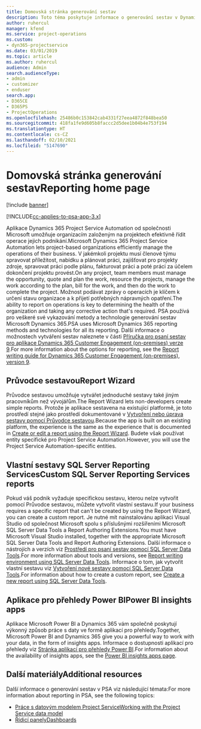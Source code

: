 ```yaml
---
title: Domovská stránka generování sestav
description: Toto téma poskytuje informace o generování sestav v Dynamics 365 Project Service Automation.
author: ruhercul
manager: kfend
ms.service: project-operations
ms.custom:
- dyn365-projectservice
ms.date: 03/01/2019
ms.topic: article
ms.author: ruhercul
audience: Admin
search.audienceType:
- admin
- customizer
- enduser
search.app:
- D365CE
- D365PS
- ProjectOperations
ms.openlocfilehash: 25486b0c153842cab4331f27eea4872f848bea50
ms.sourcegitcommit: 418fa1fe9d605b8faccc2d5dee1b04b4e753f194
ms.translationtype: HT
ms.contentlocale: cs-CZ
ms.lasthandoff: 02/10/2021
ms.locfileid: "5147690"
---
```

# <a name="reporting-home-page"></a><span data-ttu-id="d23a4-103">Domovská stránka generování sestav</span><span class="sxs-lookup"><span data-stu-id="d23a4-103">Reporting home page</span></span>

[!include [banner](../includes/psa-now-project-operations.md)]

[!INCLUDE[cc-applies-to-psa-app-3.x](../includes/cc-applies-to-psa-app-3x.md)]

<span data-ttu-id="d23a4-104">Aplikace Dynamics 365 Project Service Automation od společnosti Microsoft umožňuje organizacím založeným na projektech efektivně řídit operace jejich podnikání.</span><span class="sxs-lookup"><span data-stu-id="d23a4-104">Microsoft Dynamics 365 Project Service Automation lets project-based organizations efficiently manage the operations of their business.</span></span> <span data-ttu-id="d23a4-105">V jakémkoli projektu musí členové týmu spravovat příležitost, nabídku a plánovat práci, zajišťovat pro projekty zdroje, spravovat práci podle plánu, fakturovat práci a poté práci za účelem dokončení projektu provést.</span><span class="sxs-lookup"><span data-stu-id="d23a4-105">On any project, team members must manage the opportunity, quote and plan the work, resource the projects, manage the work according to the plan, bill for the work, and then do the work to complete the project.</span></span> <span data-ttu-id="d23a4-106">Možnost podávat zprávy o operacích je klíčem k určení stavu organizace a k přijetí potřebných nápravných opatření.</span><span class="sxs-lookup"><span data-stu-id="d23a4-106">The ability to report on operations is key to determining the health of the organization and taking any corrective action that's required.</span></span> <span data-ttu-id="d23a4-107">PSA používá pro veškeré své vykazování metody a technologie generování sestav Microsoft Dynamics 365.</span><span class="sxs-lookup"><span data-stu-id="d23a4-107">PSA uses Microsoft Dynamics 365 reporting methods and technologies for all its reporting.</span></span> <span data-ttu-id="d23a4-108">Další informace o možnostech vytváření sestav naleznete v části [Příručka pro psaní sestav pro aplikace Dynamics 365 Customer Engagement (on-premises) verze 9](https://docs.microsoft.com/dynamics365/customerengagement/on-premises/analytics/reporting-analytics-with-dynamics-365).</span><span class="sxs-lookup"><span data-stu-id="d23a4-108">For more information about the options for reporting, see the [Report writing guide for Dynamics 365 Customer Engagement (on-premises), version 9](https://docs.microsoft.com/dynamics365/customerengagement/on-premises/analytics/reporting-analytics-with-dynamics-365).</span></span>

## <a name="report-wizard"></a><span data-ttu-id="d23a4-109">Průvodce sestavou</span><span class="sxs-lookup"><span data-stu-id="d23a4-109">Report Wizard</span></span>

<span data-ttu-id="d23a4-110">Průvodce sestavou umožňuje vytvářet jednoduché sestavy také jiným pracovníkům než vývojářům.</span><span class="sxs-lookup"><span data-stu-id="d23a4-110">The Report Wizard lets non-developers create simple reports.</span></span> <span data-ttu-id="d23a4-111">Protože je aplikace sestavena na existující platformě, je toto prostředí stejné jako prostředí dokumentované v [Vytvoření nebo úprava sestavy pomocí Průvodce sestavou](https://docs.microsoft.com/dynamics365/customerengagement/on-premises/basics/create-edit-copy-report-wizard).</span><span class="sxs-lookup"><span data-stu-id="d23a4-111">Because the app is built on an existing platform, the experience is the same as the experience that is documented in [Create or edit a report using the Report Wizard](https://docs.microsoft.com/dynamics365/customerengagement/on-premises/basics/create-edit-copy-report-wizard).</span></span> <span data-ttu-id="d23a4-112">Budete však používat entity specifické pro Project Service Automation.</span><span class="sxs-lookup"><span data-stu-id="d23a4-112">However, you will use the Project Service Automation-specific entities.</span></span>

## <a name="custom-sql-server-reporting-services-reports"></a><span data-ttu-id="d23a4-113">Vlastní sestavy SQL Server Reporting Services</span><span class="sxs-lookup"><span data-stu-id="d23a4-113">Custom SQL Server Reporting Services reports</span></span>

<span data-ttu-id="d23a4-114">Pokud váš podnik vyžaduje specifickou sestavu, kterou nelze vytvořit pomocí Průvodce sestavou, můžete vytvořit vlastní sestavu.</span><span class="sxs-lookup"><span data-stu-id="d23a4-114">If your business requires a specific report that can't be created by using the Report Wizard, you can create a custom report.</span></span> <span data-ttu-id="d23a4-115">Je nutné mít nainstalovánu aplikaci Visual Studio od společnost Microsoft spolu s příslušnými rozšířeními Microsoft SQL Server Data Tools a Report Authoring Extensions.</span><span class="sxs-lookup"><span data-stu-id="d23a4-115">You must have Microsoft Visual Studio installed, together with the appropriate Microsoft SQL Server Data Tools and Report Authoring Extensions.</span></span> <span data-ttu-id="d23a4-116">Další informace o nástrojích a verzích viz [Prostředí pro psaní sestav pomocí SQL Server Data Tools](https://docs.microsoft.com/dynamics365/customerengagement/on-premises/analytics/report-writing-environment-using-sql-server-data-tools).</span><span class="sxs-lookup"><span data-stu-id="d23a4-116">For more information about tools and versions, see [Report writing environment using SQL Server Data Tools](https://docs.microsoft.com/dynamics365/customerengagement/on-premises/analytics/report-writing-environment-using-sql-server-data-tools).</span></span> <span data-ttu-id="d23a4-117">Informace o tom, jak vytvořit vlastní sestavu viz [Vytvoření nové sestavy pomocí SQL Server Data Tools](https://docs.microsoft.com/dynamics365/customerengagement/on-premises/analytics/create-a-new-report-using-sql-server-data-tools).</span><span class="sxs-lookup"><span data-stu-id="d23a4-117">For information about how to create a custom report, see [Create a new report using SQL Server Data Tools](https://docs.microsoft.com/dynamics365/customerengagement/on-premises/analytics/create-a-new-report-using-sql-server-data-tools).</span></span>

## <a name="power-bi-insights-apps"></a><span data-ttu-id="d23a4-118">Aplikace pro přehledy Power BI</span><span class="sxs-lookup"><span data-stu-id="d23a4-118">Power BI insights apps</span></span>

<span data-ttu-id="d23a4-119">Aplikace Microsoft Power BI a Dynamics 365 vám společně poskytují výkonný způsob práce s daty ve formě aplikací pro přehledy.</span><span class="sxs-lookup"><span data-stu-id="d23a4-119">Together, Microsoft Power BI and Dynamics 365 give you a powerful way to work with your data, in the form of insights apps.</span></span> <span data-ttu-id="d23a4-120">Informace o dostupnosti aplikací pro přehledy viz [Stránka aplikací pro přehledy Power BI](https://powerbi.microsoft.com/power-bi-insights-apps/).</span><span class="sxs-lookup"><span data-stu-id="d23a4-120">For information about the availability of insights apps, see the [Power BI insights apps page](https://powerbi.microsoft.com/power-bi-insights-apps/).</span></span>


## <a name="additional-resources"></a><span data-ttu-id="d23a4-121">Další materiály</span><span class="sxs-lookup"><span data-stu-id="d23a4-121">Additional resources</span></span>
<span data-ttu-id="d23a4-122">Další informace o generování sestav v PSA viz následující témata:</span><span class="sxs-lookup"><span data-stu-id="d23a4-122">For more information about reporting in PSA, see the following topics:</span></span>

- [<span data-ttu-id="d23a4-123">Práce s datovým modelem Project Service</span><span class="sxs-lookup"><span data-stu-id="d23a4-123">Working with the Project Service data model</span></span>](reports-working-project-service-data-model.md)
- [<span data-ttu-id="d23a4-124">Řídicí panely</span><span class="sxs-lookup"><span data-stu-id="d23a4-124">Dashboards</span></span>](reports-dashboards.md)

